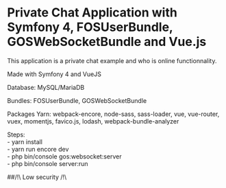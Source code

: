 # Private Chat Application with Symfony 4, FOSUserBundle, GOSWebSocketBundle and Vue.js

This application is a private chat example and who is online functionnality.

Made with Symfony 4 and VueJS

Database: MySQL/MariaDB

Bundles: FOSUserBundle, GOSWebSocketBundle

Packages Yarn: webpack-encore, node-sass, sass-loader, vue, vue-router, vuex, momentjs, favico.js, lodash, webpack-bundle-analyzer

Steps:  
    - yarn install  
    - yarn run encore dev  
    - php bin/console gos:websocket:server  
    - php bin/console server:run  

##/!\ Low security /!\